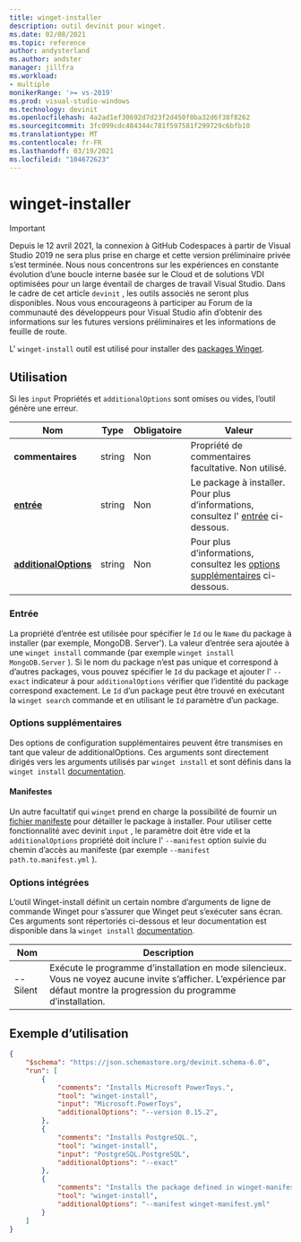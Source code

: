 ```yaml
---
title: winget-installer
description: outil devinit pour winget.
ms.date: 02/08/2021
ms.topic: reference
author: andysterland
ms.author: andster
manager: jillfra
ms.workload:
- multiple
monikerRange: '>= vs-2019'
ms.prod: visual-studio-windows
ms.technology: devinit
ms.openlocfilehash: 4a2ad1ef30692d7d23f2d450f0ba32d6f38f8262
ms.sourcegitcommit: 3fc099cdc484344c781f597581f299729c6bfb10
ms.translationtype: MT
ms.contentlocale: fr-FR
ms.lasthandoff: 03/19/2021
ms.locfileid: "104672623"
---
```

# <a name="winget-install"></a>winget-installer

> [!IMPORTANT]
> Depuis le 12 avril 2021, la connexion à GitHub Codespaces à partir de Visual Studio 2019 ne sera plus prise en charge et cette version préliminaire privée s’est terminée. Nous nous concentrons sur les expériences en constante évolution d’une boucle interne basée sur le Cloud et de solutions VDI optimisées pour un large éventail de charges de travail Visual Studio. Dans le cadre de cet article `devinit` , les outils associés ne seront plus disponibles. Nous vous encourageons à participer au Forum de la communauté des développeurs pour Visual Studio afin d’obtenir des informations sur les futures versions préliminaires et les informations de feuille de route.

L' `winget-install` outil est utilisé pour installer des [packages Winget](https://docs.microsoft.com/windows/package-manager/winget/).

## <a name="usage"></a>Utilisation

Si les `input` Propriétés et `additionalOptions` sont omises ou vides, l’outil génère une erreur.

| Nom                                         | Type   | Obligatoire | Valeur                                                                             |
|----------------------------------------------|--------|----------|-----------------------------------------------------------------------------------|
| **commentaires**                                 | string | Non       | Propriété de commentaires facultative. Non utilisé.                                             |
| [**entrée**](#input)                          | string | Non       | Le package à installer. Pour plus d’informations, consultez l' [entrée](#input) ci-dessous.                    |
| [**additionalOptions**](#additional-options) | string | Non       | Pour plus d’informations, consultez les [options supplémentaires](#additional-options) ci-dessous.                  |

### <a name="input"></a>Entrée

La propriété d’entrée est utilisée pour spécifier le `Id` ou le `Name` du package à installer (par exemple, MongoDB. Server'). La valeur d’entrée sera ajoutée à une `winget install` commande (par exemple `winget install MongoDB.Server` ). Si le nom du package n’est pas unique et correspond à d’autres packages, vous pouvez spécifier le `Id` du package et ajouter l' `--exact` indicateur à pour `additionalOptions` vérifier que l’identité du package correspond exactement. Le `Id` d’un package peut être trouvé en exécutant la `winget search` commande et en utilisant le `Id` paramètre d’un package.  

### <a name="additional-options"></a>Options supplémentaires

Des options de configuration supplémentaires peuvent être transmises en tant que valeur de additionalOptions. Ces arguments sont directement dirigés vers les arguments utilisés par `winget install` et sont définis dans la `winget install` [documentation](https://docs.microsoft.com/windows/package-manager/winget/install).

#### <a name="manifests"></a>Manifestes

Un autre facultatif qui `winget` prend en charge la possibilité de fournir un [fichier manifeste](https://docs.microsoft.com/windows/package-manager/winget/install#local-install) pour détailler le package à installer. Pour utiliser cette fonctionnalité avec devinit `input` , le paramètre doit être vide et la `additionalOptions` propriété doit inclure l' `--manifest` option suivie du chemin d’accès au manifeste (par exemple `--manifest path.to.manifest.yml` ).

### <a name="built-in-options"></a>Options intégrées

L’outil Winget-install définit un certain nombre d’arguments de ligne de commande Winget pour s’assurer que Winget peut s’exécuter sans écran. Ces arguments sont répertoriés ci-dessous et leur documentation est disponible dans la `winget install` [documentation](https://docs.microsoft.com/windows/package-manager/winget/install).

| Nom     | Description                                                                                                                       |
|----------|-----------------------------------------------------------------------------------------------------------------------------------|
| --Silent | Exécute le programme d’installation en mode silencieux. Vous ne voyez aucune invite s’afficher. L’expérience par défaut montre la progression du programme d’installation.                       | 

## <a name="example-usage"></a>Exemple d’utilisation

```json
{
    "$schema": "https://json.schemastore.org/devinit.schema-6.0",
    "run": [
        {
            "comments": "Installs Microsoft PowerToys.",
            "tool": "winget-install",
            "input": "Microsoft.PowerToys",
            "additionalOptions": "--version 0.15.2",
        },
        {
            "comments": "Installs PostgreSQL.",
            "tool": "winget-install",
            "input": "PostgreSQL.PostgreSQL",
            "additionalOptions": "--exact"
        },
        {
            "comments": "Installs the package defined in winget-manifest.yml.",
            "tool": "winget-install",
            "additionalOptions": "--manifest winget-manifest.yml"
        }
    ]
}
```

